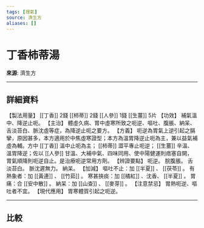 ```yaml
---
tags: [理氣]
source: 濟生方
aliases: []
---
```


# 丁香柿蒂湯

**來源**: 濟生方  

---

## 詳細資料
【製法用量】 [[丁香]] 2錢 [[柿蒂]] 2錢 [[人參]] 1錢 [[生薑]] 5片
【功效】
補氣溫中、降逆止呃。
【主治】
體虛久病、胃中虛寒所致之呃逆、嘔吐、腹脹、納呆、舌淡苔白、脈沈虛等症，為降逆止呃之要方。
【方義】
呃逆為胃氣上逆引起之膈攣，原因甚多，本方適用於中焦虛寒證型；本方為溫胃降逆止呃為主，兼以益氣補虛為輔。方中 [[丁香]] 溫中止呃為主； [[柿蒂]] 澀平專止呃逆； [[生薑]] 辛溫、溫胃降逆；佐以 [[人參]] 甘溫、大補中氣、四味同用、使中陽健運則痞塞自開，胃氣順降則呃逆自止。是治療呃逆常用方劑。
【辨證要點】
呃逆。
脘腹脹。
舌淡苔白。
脈沈遲無力。
納呆。
【加減】
嘔吐不止：加 [[半夏]] 、 [[茯苓]] 。
有熱象者：加 [[黃連]] 、 [[竹茹]] 。
寒甚挾痰：加 [[橘紅]] 、沈香、 [[半夏]] 。
胃痛：合 [[安中散]] 。
納呆：加 [[山查]] 、 [[麥芽]] 。
【注意禁忌】
胃熱呃逆、嘔吐者不宜。
【現代應用】
胃寒體質引起之呃逆。

---

## 比較
